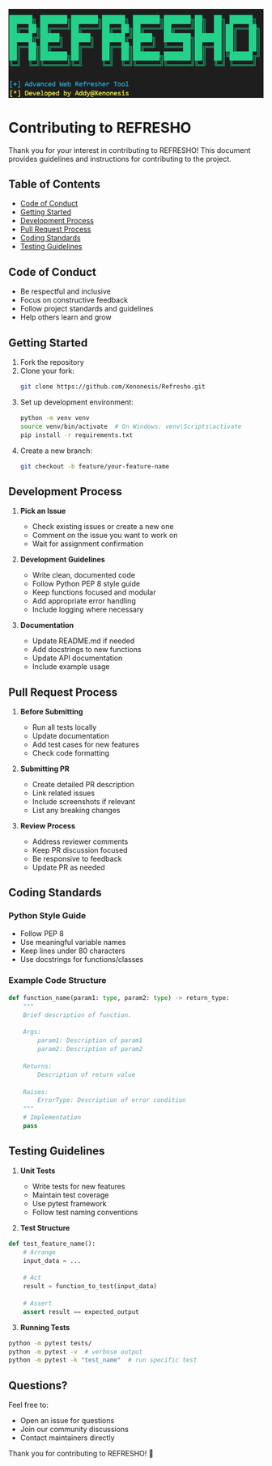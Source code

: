 ![REFRESHO](rf.png)

# Contributing to REFRESHO

Thank you for your interest in contributing to REFRESHO! This document provides guidelines and instructions for contributing to the project.

## Table of Contents
- [Code of Conduct](#code-of-conduct)
- [Getting Started](#getting-started)
- [Development Process](#development-process)
- [Pull Request Process](#pull-request-process)
- [Coding Standards](#coding-standards)
- [Testing Guidelines](#testing-guidelines)

## Code of Conduct

- Be respectful and inclusive
- Focus on constructive feedback
- Follow project standards and guidelines
- Help others learn and grow

## Getting Started

1. Fork the repository
2. Clone your fork:
   ```bash
   git clone https://github.com/Xenonesis/Refresho.git
   ```
3. Set up development environment:
   ```bash
   python -m venv venv
   source venv/bin/activate  # On Windows: venv\Scripts\activate
   pip install -r requirements.txt
   ```
4. Create a new branch:
   ```bash
   git checkout -b feature/your-feature-name
   ```

## Development Process

1. **Pick an Issue**
   - Check existing issues or create a new one
   - Comment on the issue you want to work on
   - Wait for assignment confirmation

2. **Development Guidelines**
   - Write clean, documented code
   - Follow Python PEP 8 style guide
   - Keep functions focused and modular
   - Add appropriate error handling
   - Include logging where necessary

3. **Documentation**
   - Update README.md if needed
   - Add docstrings to new functions
   - Update API documentation
   - Include example usage

## Pull Request Process

1. **Before Submitting**
   - Run all tests locally
   - Update documentation
   - Add test cases for new features
   - Check code formatting

2. **Submitting PR**
   - Create detailed PR description
   - Link related issues
   - Include screenshots if relevant
   - List any breaking changes

3. **Review Process**
   - Address reviewer comments
   - Keep PR discussion focused
   - Be responsive to feedback
   - Update PR as needed

## Coding Standards

### Python Style Guide
- Follow PEP 8
- Use meaningful variable names
- Keep lines under 80 characters
- Use docstrings for functions/classes

### Example Code Structure
```python
def function_name(param1: type, param2: type) -> return_type:
    """
    Brief description of function.

    Args:
        param1: Description of param1
        param2: Description of param2

    Returns:
        Description of return value

    Raises:
        ErrorType: Description of error condition
    """
    # Implementation
    pass
```

## Testing Guidelines

1. **Unit Tests**
   - Write tests for new features
   - Maintain test coverage
   - Use pytest framework
   - Follow test naming conventions

2. **Test Structure**
```python
def test_feature_name():
    # Arrange
    input_data = ...

    # Act
    result = function_to_test(input_data)

    # Assert
    assert result == expected_output
```

3. **Running Tests**
```bash
python -m pytest tests/
python -m pytest -v  # verbose output
python -m pytest -k "test_name"  # run specific test
```

## Questions?

Feel free to:
- Open an issue for questions
- Join our community discussions
- Contact maintainers directly

Thank you for contributing to REFRESHO! 🚀